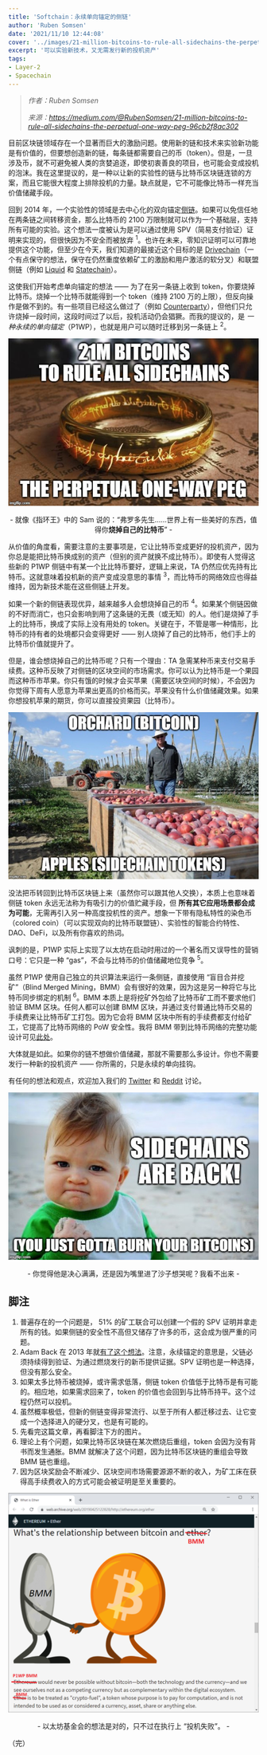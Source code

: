 ```yaml
---
title: 'Softchain：永续单向锚定的侧链'
author: 'Ruben Somsen'
date: '2021/11/10 12:44:08'
cover: '../images/21-million-bitcoins-to-rule-all-sidechains-the-perpetual-one-way-peg/JcZ1A8QYsoL'
excerpt: '可以实验新技术，又无需发行新的投机资产'
tags:
- Layer-2
- Spacechain
---
```



> *作者：Ruben Somsen*
> 
> *来源：<https://medium.com/@RubenSomsen/21-million-bitcoins-to-rule-all-sidechains-the-perpetual-one-way-peg-96cb2f8ac302>*



目前区块链领域存在一个显著而巨大的激励问题。使用新的链和技术来实验新功能是有价值的，但要想创造新的链，每条链都需要自己的币（token）。但是，一旦涉及币，就不可避免被人类的贪婪追逐，即使初衷善良的项目，也可能会变成投机的泡沫。我在这里提议的，是一种以让新的实验性的链与比特币区块链连锁的方案，而且它能很大程度上排除投机的力量。缺点就是，它不可能像比特币一样充当价值储藏手段。

回到 2014 年，一个实验性的领域是去中心化的双向锚定[侧链](https://blockstream.com/sidechains.pdf)。如果可以免信任地在两条链之间转移资金，那么比特币的 2100 万限制就可以作为一个基础层，支持所有可能的实验。这个想法一度被认为是可以通过使用 SPV（简易支付验证）证明来实现的，但很快因为不安全而被放弃 <sup>1</sup>。也许在未来，零知识证明可以可靠地提供这个功能，但至少在今天，我们知道的最接近这个目标的是 [Drivechain](http://www.drivechain.info/)（一个有点保守的想法，保守在仍然重度依赖矿工的激励和用户激活的软分叉）和联盟侧链（例如 [Liquid](https://blockstream.com/liquid/) 和 [Statechain](https://medium.com/@RubenSomsen/statechains-non-custodial-off-chain-bitcoin-transfer-1ae4845a4a39)）。

这使我们开始考虑单向锚定的想法 —— 为了在另一条链上收到 token，你要烧掉比特币。烧掉一个比特币就能得到一个 token（维持 2100 万的上限），但反向操作是做不到的。有一些项目已经这么做过了（例如 [Counterparty](https://blockstream.info/address/1CounterpartyXXXXXXXXXXXXXXXUWLpVr)），但他们只允许烧掉一段时间，这段时间过了以后，投机活动仍会猖獗。而我的提议的，是 *一种永续的单向锚定*（P1WP），也就是用户可以随时迁移到另一条链上 <sup>2</sup>。

![img](../images/21-million-bitcoins-to-rule-all-sidechains-the-perpetual-one-way-peg/JcZ1A8QYsoL)

<p style="text-align:center">- 就像《指环王》中的 Sam 说的：“弗罗多先生……世界上有一些美好的东西，值得你<strong>烧掉自己的比特币</strong>” -</p>

从价值的角度看，需要注意的主要事项是，它让比特币变成更好的投机资产，因为你总是能把比特币换成别的资产（但别的资产就换不成比特币）。即使有人觉得这些新的 P1WP 侧链中有某一个比比特币要好，逻辑上来说，TA 仍然应优先持有比特币。这就意味着投机新的资产变成没意思的事情 <sup>3</sup>，而比特币的网络效应也得益维持，因为新技术能在这些侧链上开发。

如果一个新的侧链表现优异，越来越多人会想烧掉自己的币 <sup>4</sup>。如果某个侧链因做的不好而消亡，也只会影响到用了这条链的无畏（或无知）的人。他们是烧掉了手上的比特币，换成了实际上没有用处的 token。关键在于，不管是哪一种情形，比特币的持有者的处境都只会变得更好 —— 别人烧掉了自己的比特币，他们手上的比特币价值就提升了。

但是，谁会想烧掉自己的比特币呢？只有一个理由：TA 急需某种币来支付交易手续费。这种币反映了对侧链的区块空间的市场需求。你可以认为比特币是一个果园而这种币市苹果。你只有饿的时候才会买苹果（需要区块空间的时候），不会因为你觉得下周有人愿意为苹果出更高的价格而买。苹果没有什么价值储藏效果。如果你想投机苹果的期货，你可以直接投资果园（比特币）。

![img](../images/21-million-bitcoins-to-rule-all-sidechains-the-perpetual-one-way-peg/76rvy4JZpzJ)

没法把币转回到比特币区块链上来（虽然你可以跟其他人交换），本质上也意味着侧链 token 永远无法称为有吸引力的价值贮藏手段，但 **所有其它应用场景都会成为可能**，无需再引入另一种高度投机性的资产。想象一下带有隐私特性的染色币（colored coin）（可以实现双向的比特币联盟链）、实验性的智能合约特性、DAO、DeFi，以及所有你喜欢的热词。

讽刺的是，P1WP 实际上实现了以太坊在启动时用过的一个著名而又误导性的营销口号：它只是一种 “gas”，不会与比特币的价值储藏地位竞争 <sup>5</sup>。

虽然 P1WP 使用自己独立的共识算法来运行一条侧链，直接使用 “盲目合并挖矿”（Blind Merged Mining，BMM）会有很好的效果，因为这是另一种将它与比特币同步绑定的机制 <sup>6</sup>。BMM 本质上是将挖矿外包给了比特币矿工而不要求他们验证 BMM 区块。任何人都可以创建 BMM 区块，并通过支付普通比特币交易的手续费来让比特币矿工打包。因为它会将 BMM 区块中所有的手续费都支付给矿工，它提高了比特币网络的 PoW 安全性。我将 BMM 带到比特币网络的完整功能设计可见[此处](https://gist.github.com/RubenSomsen/5e4be6d18e5fa526b17d8b34906b16a5)。

大体就是如此。如果你的链不想做价值储藏，那就不需要那么多设计。你也不需要发行一种新的投机资产 —— 你所需的，只是永续的单向挂钩。

有任何的想法和观点，欢迎加入我们的 [Twitter](https://twitter.com/SomsenRuben/status/1246053126601191425) 和 [Reddit](https://www.reddit.com/r/Bitcoin/comments/fupf03/fully_decentralized_sidechains_for_bitcoin_via/) 讨论。

![img](../images/21-million-bitcoins-to-rule-all-sidechains-the-perpetual-one-way-peg/tTq3zZIwimP)

<p style="text-align:center">- 你觉得他是决心满满，还是因为嘴里进了沙子想哭呢？我看不出来 -</p>

## 脚注

1. 普遍存在的一个问题是， 51% 的矿工联合可以创建一个假的 SPV 证明并拿走所有的钱。如果侧链的安全性不高但又储存了许多的币，这会成为很严重的问题。
2. Adam Back 在 2013 年就[有了这个想法](https://sourceforge.net/p/bitcoin/mailman/message/31519067/)。注意，永续锚定的意思是，父链必须持续得到验证、为通过燃烧发行的新币提供证据。SPV 证明也是一种选择，但没有那么安全。
3. 如果太多比特币被烧掉，或许需求低落，侧链 token 价值低于比特币是有可能的。相应地，如果需求回来了，token 的价值也会回到与比特币持平。这个过程仍然可以投机。
4. 虽然概率极低，但新的侧链变得非常流行、以至于所有人都迁移过去、让它变成一个选择进入的硬分叉，也是有可能的。
5. 先看完这篇文章，再看脚注下方的图片。
6. 理论上有个问题，如果比特币区块链在某次燃烧后重组，token 会因为没有背书而发生通胀。BMM 就解决了这个问题，因为比特币区块链的重组会导致 BMM 链也重组。
7. 因为区块奖励会不断减少、区块空间市场需要源源不断的收入，为矿工床在获得高手续费收入的方式可能会被证明是至关重要的。

![img](../images/21-million-bitcoins-to-rule-all-sidechains-the-perpetual-one-way-peg/LGirYVv2gA4)

<p style="text-align:center">- 以太坊基金会的想法是对的，只不过在执行上 “投机失败”。 -</p>

（完）
